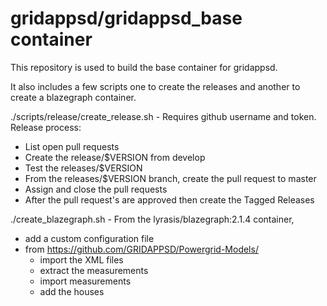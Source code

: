# gridappsd/gridappsd_base container

This repository is used to build the base container for gridappsd.  

It also includes a few scripts one to create the releases and another to create a blazegraph container.

./scripts/release/create_release.sh - Requires github username and token.  
Release process:
  * List open pull requests
  * Create the release/$VERSION from develop
  * Test the releases/$VERSION
  * From the releases/$VERSION branch, create the pull request to master
  * Assign and close the pull requests
  * After the pull request's are approved then create the Tagged Releases

./create_blazegraph.sh - From the lyrasis/blazegraph:2.1.4 container, 
 * add a custom configuration file 
 * from https://github.com/GRIDAPPSD/Powergrid-Models/
   * import the XML files 
   * extract the measurements 
   * import measurements
   * add the houses
